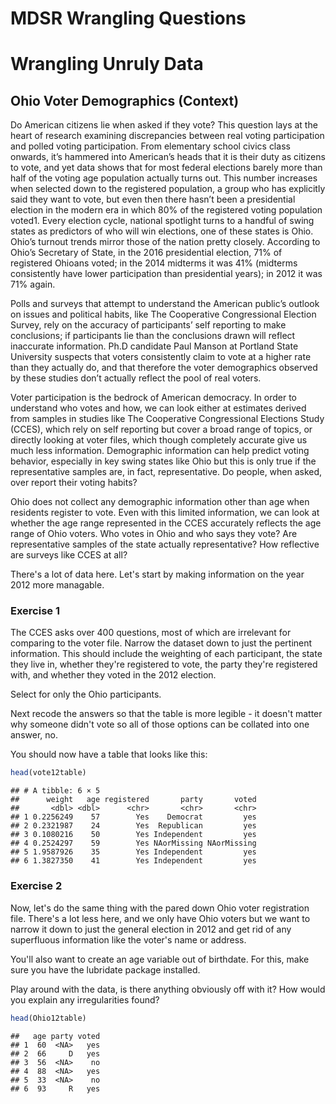MDSR Wrangling Questions
================

Wrangling Unruly Data
=====================

Ohio Voter Demographics (Context)
---------------------------------

Do American citizens lie when asked if they vote? This question lays at the heart of research examining discrepancies between real voting participation and polled voting participation. From elementary school civics class onwards, it’s hammered into American’s heads that it is their duty as citizens to vote, and yet data shows that for most federal elections barely more than half of the voting age population actually turns out. This number increases when selected down to the registered population, a group who has explicitly said they want to vote, but even then there hasn’t been a presidential election in the modern era in which 80% of the registered voting population voted1. Every election cycle, national spotlight turns to a handful of swing states as predictors of who will win elections, one of these states is Ohio. Ohio’s turnout trends mirror those of the nation pretty closely. According to Ohio’s Secretary of State, in the 2016 presidential election, 71% of registered Ohioans voted; in the 2014 midterms it was 41% (midterms consistently have lower participation than presidential years); in 2012 it was 71% again.

Polls and surveys that attempt to understand the American public’s outlook on issues and political habits, like The Cooperative Congressional Election Survey, rely on the accuracy of participants’ self reporting to make conclusions; if participants lie than the conclusions drawn will reflect inaccurate information. Ph.D candidate Paul Manson at Portland State University suspects that voters consistently claim to vote at a higher rate than they actually do, and that therefore the voter demographics observed by these studies don’t actually reflect the pool of real voters.

Voter participation is the bedrock of American democracy. In order to understand who votes and how, we can look either at estimates derived from samples in studies like The Cooperative Congressional Elections Study (CCES), which rely on self reporting but cover a broad range of topics, or directly looking at voter files, which though completely accurate give us much less information. Demographic information can help predict voting behavior, especially in key swing states like Ohio but this is only true if the representative samples are, in fact, representative. Do people, when asked, over report their voting habits?

Ohio does not collect any demographic information other than age when residents register to vote. Even with this limited information, we can look at whether the age range represented in the CCES accurately reflects the age range of Ohio voters. Who votes in Ohio and who says they vote? Are representative samples of the state actually representative? How reflective are surveys like CCES at all?

There's a lot of data here. Let's start by making information on the year 2012 more managable.

### Exercise 1

The CCES asks over 400 questions, most of which are irrelevant for comparing to the voter file. Narrow the dataset down to just the pertinent information. This should include the weighting of each participant, the state they live in, whether they're registered to vote, the party they're registered with, and whether they voted in the 2012 election.

Select for only the Ohio participants.

Next recode the answers so that the table is more legible - it doesn't matter why someone didn't vote so all of those options can be collated into one answer, no.

You should now have a table that looks like this:

``` r
head(vote12table)
```

    ## # A tibble: 6 × 5
    ##      weight   age registered       party       voted
    ##       <dbl> <dbl>      <chr>       <chr>       <chr>
    ## 1 0.2256249    57        Yes    Democrat         yes
    ## 2 0.2321987    24        Yes  Republican         yes
    ## 3 0.1080216    50        Yes Independent         yes
    ## 4 0.2524297    59        Yes NAorMissing NAorMissing
    ## 5 1.9587926    35        Yes Independent         yes
    ## 6 1.3827350    41        Yes Independent         yes

### Exercise 2

Now, let's do the same thing with the pared down Ohio voter registration file. There's a lot less here, and we only have Ohio voters but we want to narrow it down to just the general election in 2012 and get rid of any superfluous information like the voter's name or address.

You'll also want to create an age variable out of birthdate. For this, make sure you have the lubridate package installed.

Play around with the data, is there anything obviously off with it? How would you explain any irregularities found?

``` r
head(Ohio12table)
```

    ##   age party voted
    ## 1  60  <NA>   yes
    ## 2  66     D   yes
    ## 3  56  <NA>    no
    ## 4  88  <NA>   yes
    ## 5  33  <NA>    no
    ## 6  93     R   yes
